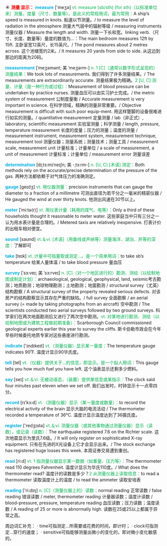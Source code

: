 ☀ <font color="red">**测量 显示：**</font>
<font color="sky blue">**measure**</font> ['meӡə] 
<font color="#00b050">vt. measure (sb/sth) (for sth)（以标准单位来）测量，度量（尺寸、数量等）。是此义的常规用词，最为常用：</font>A ship’s speed is measured in knots. 船速以节测量。/ to measure the level of radiation in the atmosphere 测量大气层中的辐射等级 / measuring instruments 测量仪器 / Measure the length and width. 测量一下长和宽。linking verb.（尺寸、长度、数量等）量度的数值为…：</font>The main bedroom measures 12ft by 15ft. 主卧室宽12英尺，长15英尺。/ The pond measures about 2 metres across. 这个池塘宽约2米。/ It measures 20 yards from side to side. 从这边到那边的距离为20码。
                      
<font color="sky blue">**measurement**</font> [ˈmeʒəmənt; 美 ˈmeʒərm-]
<font color="#00b050">n. 1 [C]（通常以数字形式呈现的）测量结果：</font>We took lots of measurements. 我们得到了许多测量结果。/ The measurements are extraordinarily accurate. 测量结果极为精确。<font color="#00b050">2 [U, C] 测量、计量（是一种行为或过程）：</font>Measurement of blood pressure can be undertaken by practice nurses. 测量血压可以由实习护士完成。/ the metric system of measurement 公制度量衡 / Accurate measurement is very important in science. 在科学领域，精确的测量非常重要。/ Objective measurement is difficult with such poor equip-ment. 用这样蹩脚的设备很难进行如实的测量。/ quantitative measurement 定量测量 / lab（非正式）, laboratory, scientific measurement 实验室测量；科学测量 / length, pressure, temperature measurement 长度的度量；压力的测量；温度的测量 / measurement instrument, measurement system, measurement technique, measurement tool 测量仪器；测量系统；测量技术；测量工具 / measurement scale, measurement unit 计量标准；计量单位 / a scale of measurement, a unit of measurement 计量标准；计量单位 / measurement error 测量误差
           
<font color="sky blue">**determination**</font> [dɪˌtɜ:mɪˈneɪʃn; 美 -ˌtɜ:rm-]
<font color="#00b050">n. [U, C] [术语] 测定：</font>Both methods rely on the accurate/precise determination of the pressure of the gas. 两种方法都依赖于对气体压力的准确测定。

<font color="sky blue">**gauge**</font> [geɪdʒ]
<font color="#00b050">vt. 用仪器测量：</font>precision instruments that can gauge the diameter to a fraction of a millimetre 可测出直径为若干分之一毫米的精密仪器 / He gauged the wind at over thirty knots. 他测出风速在30节以上。
           
<font color="sky blue">**meter**</font> [ˈmi:tə(r)]
<font color="#00b050">vt. 用仪表计量（耗用的煤气、电等）：</font>Only a third of these households thought it reasonable to meter water. 这些家庭当中只有三分之一认为用水表计量是合理的。/ Metered taxis are relatively inexpensive. 打表计价的出租车相对便宜。

<font color="sky blue">**sound**</font> [saʊnd] 
<font color="#00b050">vt.＆vi. [术语]（用垂线或声纳等）测量海洋、湖泊、井等的深度：</font>了解即可

<font color="sky blue">**take**</font> [teɪk] 
<font color="#00b050">vt. 计量中可指量取或测定…。是一个简单用词：</font>to take sb’s temperature 给某人量体温 / to take blood pressure 量血压
           
<font color="sky blue">**survey**</font> [ˈsɜ:veɪ; 美 ˈsɜ:rveɪ]
<font color="#00b050">n. [C]（对一个地区进行的）勘测、测绘（以绘制地图或制定计划）：</font>archaeological, geological, geophysical, land, seismic考古勘测；地质勘测；地球物理勘测；土地勘测；地震勘测 / structural survey（尤英）结构勘察 / A structural survey of the property revealed serious defects. 对该房产的结构勘察显示其存在严重的缺陷。/ full survey 全面勘察 / an aerial survey (= made by taking photographs from an aircraft) 空中勘测 / The scientists conducted two aerial surveys followed by two ground surveys. 科学家们在两次地面勘测后又进行了两次空中勘测。<font color="#00b050">vt. 对某地进行勘测、测绘（以绘制地图或为建筑工程做前期准备）：</font>Scarborough Council commissioned geological experts earlier this year to survey the cliffs. 斯卡伯勒市政会在今年早些时候委托地质专家对这些悬崖进行勘测。

<font color="sky blue">**indicate**</font> ['ɪndɪkeɪt] 
<font color="#00b050">vt.（测量仪器）显示某一量度：</font>The temperature gauge indicates 90˚F. 温度计显示90华氏度。

<font color="sky blue">**tell**</font> [tel] 
<font color="#00b050">vt.（仪器）提供关于…的信息，即显示。是一个拟人用词：</font>This gauge tells you how much fuel you have left. 这个油表显示还剩多少燃料。

<font color="sky blue">**say**</font> [seɪ] 
<font color="#00b050">vt.＆vi. 无被动语态，（装置）提供某信息或某指示：</font>The clock said four minutes past eleven when we set off. 我们出发时，时钟显示十一点零四分。

<font color="sky blue">**record**</font> [rɪ'kɔ:d] 
<font color="#00b050">vt.（测量仪器）显示（某一量度或数量）：</font>to record the electrical activity of the brain 显示大脑的电流活动 / The thermometer recorded a temperature of 36℃. 温度计显示温度达到了36摄氏度。

<font color="sky blue">**register**</font> ['redӡɪstə] 
<font color="#00b050">vt.＆vi. 测量仪器（或其他事物通过测量仪器）显示（读数），或记录（读数）：</font>The earthquake registered 7.6 on the Richter scale. 这次地震显示为里氏7.6级。/ It will only register on sophisticated X-ray equipment. 只有在先进的X光设备上它才会显示出来。/ The stock exchange has registered huge losses this week. 本周证券交易遭到重创。

<font color="sky blue">**read**</font> [ri:d] 
<font color="#00b050">vt. 1 指测量仪器显示某一数据（如重量、压力等）：</font>The thermometer read 110 degrees Fahrenheit. 温度计显示为华氏110度。/ What does the thermometer read? 温度计的读数是多少？<font color="#00b050">2 从测量仪器上读取信息：</font>to read a thermometer 读取温度计上的温度 / to read the ammeter 读取安培表

<font color="sky blue">**reading**</font> ['ri:dɪŋ] 
<font color="#00b050">n. [C]（测量仪器上的）读数：</font>normal reading 正常读数 / false reading 错误读数 / meter, thermometer reading 计量器读数；温度计读数 / blood-pressure, pressure, temperature reading 血压读数；压力读数；温度读数 / A reading of 25 or more is abnormally high. 读数在25或25以上都属于异常之高。

周边词汇补充：
· time可指测定…所需要或花费的时间，即计时；
· clock可指测定…穿行的速度；
· sensitive可指能够测量出微小的变化的，即对微小变化敏感的。
